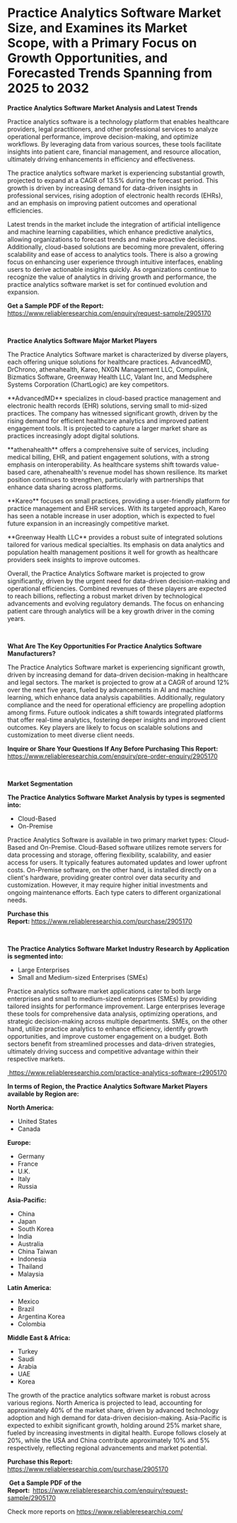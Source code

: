 <p><h1>Practice Analytics Software Market Size, and Examines its Market Scope, with a Primary Focus on Growth Opportunities, and Forecasted Trends Spanning from 2025 to 2032</h1></p><p><strong>Practice Analytics Software Market Analysis and Latest Trends</strong></p>
<p><p>Practice analytics software is a technology platform that enables healthcare providers, legal practitioners, and other professional services to analyze operational performance, improve decision-making, and optimize workflows. By leveraging data from various sources, these tools facilitate insights into patient care, financial management, and resource allocation, ultimately driving enhancements in efficiency and effectiveness.</p><p>The practice analytics software market is experiencing substantial growth, projected to expand at a CAGR of 13.5% during the forecast period. This growth is driven by increasing demand for data-driven insights in professional services, rising adoption of electronic health records (EHRs), and an emphasis on improving patient outcomes and operational efficiencies. </p><p>Latest trends in the market include the integration of artificial intelligence and machine learning capabilities, which enhance predictive analytics, allowing organizations to forecast trends and make proactive decisions. Additionally, cloud-based solutions are becoming more prevalent, offering scalability and ease of access to analytics tools. There is also a growing focus on enhancing user experience through intuitive interfaces, enabling users to derive actionable insights quickly. As organizations continue to recognize the value of analytics in driving growth and performance, the practice analytics software market is set for continued evolution and expansion.</p></p>
<p><strong>Get a Sample PDF of the Report:&nbsp;</strong> <a href="https://www.reliableresearchiq.com/enquiry/request-sample/2905170?utm_campaign=3384&utm_medium=2&utm_source=Github&utm_content=ia&utm_term=12032025&utm_id=practice-analytics-software">https://www.reliableresearchiq.com/enquiry/request-sample/2905170</a></p>
<p>&nbsp;</p>
<p><strong>Practice Analytics Software Major Market Players</strong></p>
<p><p>The Practice Analytics Software market is characterized by diverse players, each offering unique solutions for healthcare practices. AdvancedMD, DrChrono, athenahealth, Kareo, NXGN Management LLC, Compulink, Bizmatics Software, Greenway Health LLC, Valant Inc, and Medsphere Systems Corporation (ChartLogic) are key competitors.</p><p>**AdvancedMD** specializes in cloud-based practice management and electronic health records (EHR) solutions, serving small to mid-sized practices. The company has witnessed significant growth, driven by the rising demand for efficient healthcare analytics and improved patient engagement tools. It is projected to capture a larger market share as practices increasingly adopt digital solutions.</p><p>**athenahealth** offers a comprehensive suite of services, including medical billing, EHR, and patient engagement solutions, with a strong emphasis on interoperability. As healthcare systems shift towards value-based care, athenahealth's revenue model has shown resilience. Its market position continues to strengthen, particularly with partnerships that enhance data sharing across platforms.</p><p>**Kareo** focuses on small practices, providing a user-friendly platform for practice management and EHR services. With its targeted approach, Kareo has seen a notable increase in user adoption, which is expected to fuel future expansion in an increasingly competitive market.</p><p>**Greenway Health LLC** provides a robust suite of integrated solutions tailored for various medical specialties. Its emphasis on data analytics and population health management positions it well for growth as healthcare providers seek insights to improve outcomes.</p><p>Overall, the Practice Analytics Software market is projected to grow significantly, driven by the urgent need for data-driven decision-making and operational efficiencies. Combined revenues of these players are expected to reach billions, reflecting a robust market driven by technological advancements and evolving regulatory demands. The focus on enhancing patient care through analytics will be a key growth driver in the coming years.</p></p>
<p>&nbsp;</p>
<p><strong>What Are The Key Opportunities For Practice Analytics Software Manufacturers?</strong></p>
<p><p>The Practice Analytics Software market is experiencing significant growth, driven by increasing demand for data-driven decision-making in healthcare and legal sectors. The market is projected to grow at a CAGR of around 12% over the next five years, fueled by advancements in AI and machine learning, which enhance data analysis capabilities. Additionally, regulatory compliance and the need for operational efficiency are propelling adoption among firms. Future outlook indicates a shift towards integrated platforms that offer real-time analytics, fostering deeper insights and improved client outcomes. Key players are likely to focus on scalable solutions and customization to meet diverse client needs.</p></p>
<p><strong>Inquire or Share Your Questions If Any Before Purchasing This Report:</strong> <a href="https://www.reliableresearchiq.com/enquiry/pre-order-enquiry/2905170?utm_campaign=3384&utm_medium=2&utm_source=Github&utm_content=ia&utm_term=12032025&utm_id=practice-analytics-software">https://www.reliableresearchiq.com/enquiry/pre-order-enquiry/2905170</a></p>
<p>&nbsp;</p>
<p><strong>Market Segmentation</strong></p>
<p><strong>The Practice Analytics Software Market Analysis by types is segmented into:</strong></p>
<p><ul><li>Cloud-Based</li><li>On-Premise</li></ul></p>
<p><p>Practice Analytics Software is available in two primary market types: Cloud-Based and On-Premise. Cloud-Based software utilizes remote servers for data processing and storage, offering flexibility, scalability, and easier access for users. It typically features automated updates and lower upfront costs. On-Premise software, on the other hand, is installed directly on a client's hardware, providing greater control over data security and customization. However, it may require higher initial investments and ongoing maintenance efforts. Each type caters to different organizational needs.</p></p>
<p><strong>Purchase this Report:&nbsp;</strong><a href="https://www.reliableresearchiq.com/purchase/2905170?utm_campaign=3384&utm_medium=2&utm_source=Github&utm_content=ia&utm_term=12032025&utm_id=practice-analytics-software">https://www.reliableresearchiq.com/purchase/2905170</a></p>
<p>&nbsp;</p>
<p><strong>The Practice Analytics Software Market Industry Research by Application is segmented into:</strong></p>
<p><ul><li>Large Enterprises</li><li>Small and Medium-sized Enterprises (SMEs)</li></ul></p>
<p><p>Practice analytics software market applications cater to both large enterprises and small to medium-sized enterprises (SMEs) by providing tailored insights for performance improvement. Large enterprises leverage these tools for comprehensive data analysis, optimizing operations, and strategic decision-making across multiple departments. SMEs, on the other hand, utilize practice analytics to enhance efficiency, identify growth opportunities, and improve customer engagement on a budget. Both sectors benefit from streamlined processes and data-driven strategies, ultimately driving success and competitive advantage within their respective markets.</p></p>
<p><a href="https://www.reliableresearchiq.com/practice-analytics-software-r2905170?utm_campaign=3384&utm_medium=2&utm_source=Github&utm_content=ia&utm_term=12032025&utm_id=practice-analytics-software">&nbsp;https://www.reliableresearchiq.com/practice-analytics-software-r2905170</a></p>
<p><strong>In terms of Region, the Practice Analytics Software Market Players available by Region are:</strong></p>
<p>
    <p> <strong> North America: </strong>
        <ul>
            <li>United States</li>
            <li>Canada</li>
        </ul>
        </p> 
    <p> <strong> Europe: </strong>
        <ul>
            <li>Germany</li>
            <li>France</li>
            <li>U.K.</li>
            <li>Italy</li>
            <li>Russia</li>
        </ul>
        </p> 
    <p> <strong> Asia-Pacific: </strong>
        <ul>
            <li>China</li>
            <li>Japan</li>
            <li>South Korea</li>
            <li>India</li>
            <li>Australia</li>
            <li>China Taiwan</li>
            <li>Indonesia</li>
            <li>Thailand</li>
            <li>Malaysia</li>
        </ul>
        </p> 
    <p> <strong> Latin America: </strong>
        <ul>
            <li>Mexico</li>
            <li>Brazil</li>
            <li>Argentina Korea</li>
            <li>Colombia</li>
        </ul>
        </p> 
    <p> <strong> Middle East & Africa: </strong>
        <ul>
            <li>Turkey</li>
            <li>Saudi</li>
            <li>Arabia</li>
            <li>UAE</li>
            <li>Korea</li>
        </ul>
    </p>
    </p>
<p><p>The growth of the practice analytics software market is robust across various regions. North America is projected to lead, accounting for approximately 40% of the market share, driven by advanced technology adoption and high demand for data-driven decision-making. Asia-Pacific is expected to exhibit significant growth, holding around 25% market share, fueled by increasing investments in digital health. Europe follows closely at 20%, while the USA and China contribute approximately 10% and 5% respectively, reflecting regional advancements and market potential.</p></p>
<p><strong>Purchase this Report: </strong><a href="https://www.reliableresearchiq.com/purchase/2905170?utm_campaign=3384&utm_medium=2&utm_source=Github&utm_content=ia&utm_term=12032025&utm_id=practice-analytics-software">https://www.reliableresearchiq.com/purchase/2905170</a></p>
<p>&nbsp;<strong>Get a Sample PDF of the Report:&nbsp;&nbsp;</strong><a href="https://www.reliableresearchiq.com/enquiry/request-sample/2905170?utm_campaign=3384&utm_medium=2&utm_source=Github&utm_content=ia&utm_term=12032025&utm_id=practice-analytics-software">https://www.reliableresearchiq.com/enquiry/request-sample/2905170</a></p>
<p><strong></strong></p>
<p>Check more reports on <a href="https://www.reliableresearchiq.com/?utm_campaign=3384&utm_medium=2&utm_source=Github&utm_content=ia&utm_term=12032025&utm_id=practice-analytics-software">https://www.reliableresearchiq.com/</a></p>